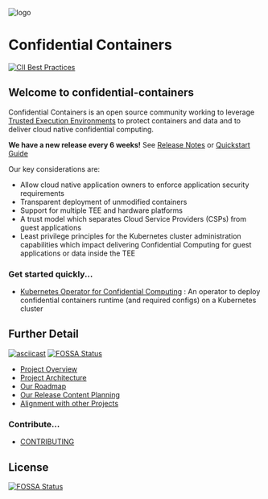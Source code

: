 ![logo](./images/coco_logo.png)

# Confidential Containers

[![CII Best Practices](https://bestpractices.dev/projects/5719/badge)](https://bestpractices.dev/projects/5719)

## Welcome to confidential-containers

Confidential Containers is an open source community working to leverage 
[Trusted Execution Environments](https://en.wikipedia.org/wiki/Trusted_execution_environment) 
to protect containers and data and to deliver cloud native 
confidential computing.

**We have a new release every 6 weeks!**
See [Release Notes](./releases/) or [Quickstart Guide](./quickstart.md)

Our key considerations are:
- Allow cloud native application owners to enforce application security requirements
- Transparent deployment of unmodified containers
- Support for multiple TEE and hardware platforms
- A trust model which separates Cloud Service Providers (CSPs) from guest applications
- Least privilege principles for the Kubernetes cluster administration capabilities which impact 
delivering Confidential Computing for guest applications or data inside the TEE

### Get started quickly... 
- [Kubernetes Operator for Confidential
  Computing](https://github.com/confidential-containers/operator) : An
  operator to deploy confidential containers runtime (and required configs) on a Kubernetes cluster


## Further Detail
[![asciicast](https://asciinema.org/a/eGHhZdQY3uYnDalFAfuB7VYqF.svg)](https://asciinema.org/a/eGHhZdQY3uYnDalFAfuB7VYqF)
[![FOSSA Status](https://app.fossa.com/api/projects/git%2Bgithub.com%2Fconfidential-containers%2Fcommunity.svg?type=shield)](https://app.fossa.com/projects/git%2Bgithub.com%2Fconfidential-containers%2Fcommunity?ref=badge_shield)

- [Project Overview](./overview.md)
- [Project Architecture](./architecture.md)
- [Our Roadmap](./roadmap.md)
- [Our Release Content Planning](https://github.com/orgs/confidential-containers/projects/6)
- [Alignment with other Projects](alignment.md)


### Contribute...
- [CONTRIBUTING](CONTRIBUTING.md)


## License
[![FOSSA Status](https://app.fossa.com/api/projects/git%2Bgithub.com%2Fconfidential-containers%2Fcommunity.svg?type=large)](https://app.fossa.com/projects/git%2Bgithub.com%2Fconfidential-containers%2Fcommunity?ref=badge_large)

